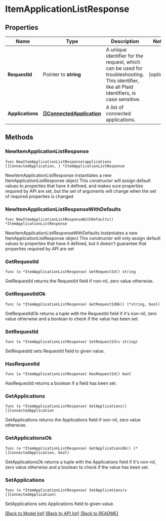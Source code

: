 # ItemApplicationListResponse

## Properties

Name | Type | Description | Notes
------------ | ------------- | ------------- | -------------
**RequestId** | Pointer to **string** | A unique identifier for the request, which can be used for troubleshooting. This identifier, like all Plaid identifiers, is case sensitive. | [optional] 
**Applications** | [**[]ConnectedApplication**](ConnectedApplication.md) | A list of connected applications. | 

## Methods

### NewItemApplicationListResponse

`func NewItemApplicationListResponse(applications []ConnectedApplication, ) *ItemApplicationListResponse`

NewItemApplicationListResponse instantiates a new ItemApplicationListResponse object
This constructor will assign default values to properties that have it defined,
and makes sure properties required by API are set, but the set of arguments
will change when the set of required properties is changed

### NewItemApplicationListResponseWithDefaults

`func NewItemApplicationListResponseWithDefaults() *ItemApplicationListResponse`

NewItemApplicationListResponseWithDefaults instantiates a new ItemApplicationListResponse object
This constructor will only assign default values to properties that have it defined,
but it doesn't guarantee that properties required by API are set

### GetRequestId

`func (o *ItemApplicationListResponse) GetRequestId() string`

GetRequestId returns the RequestId field if non-nil, zero value otherwise.

### GetRequestIdOk

`func (o *ItemApplicationListResponse) GetRequestIdOk() (*string, bool)`

GetRequestIdOk returns a tuple with the RequestId field if it's non-nil, zero value otherwise
and a boolean to check if the value has been set.

### SetRequestId

`func (o *ItemApplicationListResponse) SetRequestId(v string)`

SetRequestId sets RequestId field to given value.

### HasRequestId

`func (o *ItemApplicationListResponse) HasRequestId() bool`

HasRequestId returns a boolean if a field has been set.

### GetApplications

`func (o *ItemApplicationListResponse) GetApplications() []ConnectedApplication`

GetApplications returns the Applications field if non-nil, zero value otherwise.

### GetApplicationsOk

`func (o *ItemApplicationListResponse) GetApplicationsOk() (*[]ConnectedApplication, bool)`

GetApplicationsOk returns a tuple with the Applications field if it's non-nil, zero value otherwise
and a boolean to check if the value has been set.

### SetApplications

`func (o *ItemApplicationListResponse) SetApplications(v []ConnectedApplication)`

SetApplications sets Applications field to given value.



[[Back to Model list]](../README.md#documentation-for-models) [[Back to API list]](../README.md#documentation-for-api-endpoints) [[Back to README]](../README.md)


